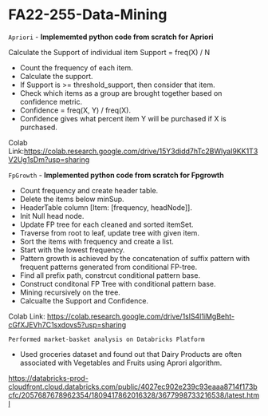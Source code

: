 # FA22-255-Data-Mining

`Apriori` - **Implememted python code from scratch for Apriori**

Calculate the Support of individual item
Support = freq(X) / N

* Count the frequency of each item.
* Calculate the support.
* If Support is >= threshold_support, then consider that item.
* Check which items as a group are brought together based on confidence metric.
* Confidence = freq(X, Y) / freq(X).
* Confidence gives what percent item Y will be purchased if X is purchased.
 
Colab Link:https://colab.research.google.com/drive/15Y3didd7hTc2BWlyaI9KK1T3V2Ug1sDm?usp=sharing


`FpGrowth` - **Implemented python code from scratch for Fpgrowth**

* Count frequency and create header table.
* Delete the items below minSup.
* HeaderTable column [Item: [frequency, headNode]].
* Init Null head node.
* Update FP tree for each cleaned and sorted itemSet.
* Traverse from root to leaf, update tree with given item.
* Sort the items with frequency and create a list.
* Start with the lowest frequency.
* Pattern growth is achieved by the concatenation of suffix pattern with frequent patterns generated from conditional FP-tree.
* Find all prefix path, constrcut conditional pattern base.
* Construct conditonal FP Tree with conditional pattern base.
* Mining recursively on the tree.
* Calcualte the Support and Confidence.

Colab Link: https://colab.research.google.com/drive/1slS4l1iMgBeht-cGfXJEVh7C1sxdovs5?usp=sharing

`Performed market-basket analysis on Databricks Platform`
* Used groceries dataset and found out that Dairy Products are often associated with Vegetables and Fruits using Aprori algorithm.

https://databricks-prod-cloudfront.cloud.databricks.com/public/4027ec902e239c93eaaa8714f173bcfc/2057687678962354/1809417862016328/3677998733216538/latest.html

